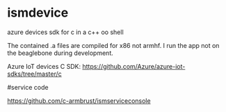 # ismdevice
azure devices sdk for c in a c++ oo shell

The contained .a files are compiled for x86 not armhf. I run the app not on the beaglebone during development.

Azure IoT devices C SDK: https://github.com/Azure/azure-iot-sdks/tree/master/c

#service code

https://github.com/c-armbrust/ismserviceconsole
